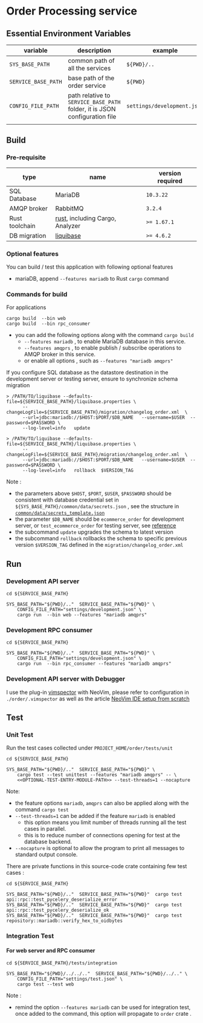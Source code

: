 # Order Processing service

## Essential Environment Variables
|variable|description|example|
|--------|-----------|-------|
|`SYS_BASE_PATH`| common path of all the services| `${PWD}/..` |
|`SERVICE_BASE_PATH`| base path of the order service | `${PWD}` |
|`CONFIG_FILE_PATH`| path relative to `SERVICE_BASE_PATH` folder, it is JSON configuration file | `settings/development.json` |
||||

## Build
### Pre-requisite
| type | name | version required |
|------|------|------------------|
| SQL Database | MariaDB | `10.3.22` |
| AMQP broker | RabbitMQ | `3.2.4` |
| Rust toolchain | [rust](https://github.com/rust-lang/rust), including Cargo, Analyzer | `>= 1.67.1` |
| DB migration | [liquibase](https://github.com/liquibase/liquibase) | `>= 4.6.2` |

### Optional features
You can build / test this application with following optional features
- mariaDB, append `--features mariadb` to Rust `cargo` command 

### Commands for build
For applications
```shell
cargo build  --bin web
cargo build  --bin rpc_consumer
```
- you can add the following options along with the command `cargo build`
  - `--features mariadb` , to enable MariaDB database in this service.
  - `--features amqprs` , to enable publish / subscribe operations to AMQP broker in this service.
  - or enable all options , such as `--features "mariadb amqprs"`

If you configure SQL database as the datastore destination in the development server or testing server, ensure to synchronize schema migration
```shell
> /PATH/TO/liquibase --defaults-file=${SERVICE_BASE_PATH}/liquibase.properties \
      --changeLogFile=${SERVICE_BASE_PATH}/migration/changelog_order.xml  \
      --url=jdbc:mariadb://$HOST:$PORT/$DB_NAME   --username=$USER  --password=$PASSWORD \
      --log-level=info   update

> /PATH/TO/liquibase --defaults-file=${SERVICE_BASE_PATH}/liquibase.properties \
      --changeLogFile=${SERVICE_BASE_PATH}/migration/changelog_order.xml  \
      --url=jdbc:mariadb://$HOST:$PORT/$DB_NAME   --username=$USER  --password=$PASSWORD \
      --log-level=info   rollback  $VERSION_TAG
```
Note : 
- the parameters above `$HOST`, `$PORT`, `$USER`, `$PASSWORD` should be consistent with database credential set in `${SYS_BASE_PATH}/common/data/secrets.json` , see the structure in [`common/data/secrets_template.json`](../common/data/secrets_template.json)
- the parameter `$DB_NAME` should be `ecommerce_order` for development server, or  `test_ecommerce_order` for testing server, see [reference](../migrations/init_db.sql)
- the subcommand `update` upgrades the schema to latest version
- the subcommand `rollback` rollbacks the schema to specific previous version `$VERSION_TAG` defined in the `migration/changelog_order.xml`

## Run
### Development API server
```shell=?
cd ${SERVICE_BASE_PATH}

SYS_BASE_PATH="${PWD}/.."  SERVICE_BASE_PATH="${PWD}" \
    CONFIG_FILE_PATH="settings/development.json" \
    cargo run  --bin web --features "mariadb amqprs"
```
### Development RPC consumer
```shell=?
cd ${SERVICE_BASE_PATH}

SYS_BASE_PATH="${PWD}/.."  SERVICE_BASE_PATH="${PWD}" \
    CONFIG_FILE_PATH="settings/development.json" \
    cargo run  --bin rpc_consumer --features "mariadb amqprs"
```

### Development API server with Debugger
I use the plug-in [vimspector](https://github.com/puremourning/vimspector) with NeoVim, please refer to configuration in `./order/.vimspector` as well as the article [NeoVim IDE setup from scratch](https://hackmd.io/@0V3cv8JJRnuK3jMwbJ-EeA/r1XR_hZL3)

## Test
### Unit Test
Run the test cases collected under `PROJECT_HOME/order/tests/unit`
```shell
cd ${SERVICE_BASE_PATH}

SYS_BASE_PATH="${PWD}/.."  SERVICE_BASE_PATH="${PWD}" \
    cargo test --test unittest --features "mariadb amqprs" -- \
    <<OPTIONAL-TEST-ENTRY-MODULE-PATH>> --test-threads=1 --nocapture
```
Note:
- the feature options `mariadb`, `amqprs` can also be applied along with the command `cargo test`
- `--test-threads=1` can be added if the feature `mariadb` is enabled
  - this option means you limit number of threads running all the test cases in parallel.
  - this is to reduce number of connections opening for test at the database backend.
- `--nocapture` is optional to allow the program to print all messages to standard output console.

There are private functions in this source-code crate  containing few test cases :
```shell
cd ${SERVICE_BASE_PATH}

SYS_BASE_PATH="${PWD}/.."  SERVICE_BASE_PATH="${PWD}"  cargo test  api::rpc::test_pycelery_deserialize_error
SYS_BASE_PATH="${PWD}/.."  SERVICE_BASE_PATH="${PWD}"  cargo test  api::rpc::test_pycelery_deserialize_ok
SYS_BASE_PATH="${PWD}/.."  SERVICE_BASE_PATH="${PWD}"  cargo test  repository::mariadb::verify_hex_to_oidbytes
```

### Integration Test
#### For web server and  RPC consumer
```shell=?
cd ${SERVICE_BASE_PATH}/tests/integration

SYS_BASE_PATH="${PWD}/../../.."  SERVICE_BASE_PATH="${PWD}/../.." \
    CONFIG_FILE_PATH="settings/test.json" \
    cargo test --test web
```

Note :
- remind the option `--features mariadb` can be used for integration test, once added to the command, this option will propagate to `order` crate .


